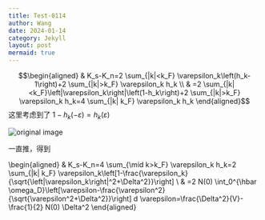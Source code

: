```yaml
---
title: Test-0114
author: Wang
date: 2024-01-14
category: Jekyll
layout: post
mermaid: true
---
```



$$\begin{aligned}
& K_s-K_n=2 \sum_{|k|<k_F} \varepsilon_k\left(h_k-1\right)+2 \sum_{|k|>k_F} \varepsilon_k h_k \\
& =2 \sum_{|k|<k_F}\left|\varepsilon_k\right|\left(1-h_k\right)+2 \sum_{|k|>k_F} \varepsilon_k h_k=4 \sum_{|k| k_F} \varepsilon_k h_k
\end{aligned}$$
 这里考虑到了 $1-h_k(-\varepsilon)=h_k(\varepsilon)$

![original image](https://cdn.mathpix.com/snip/images/Zk83NkUPFMumptGaSHkqRx6CZl_g53IK6cfmeaExzX4.original.fullsize.png)

一直推，得到

\begin{aligned}
& K_s-K_n=4 \sum_{\mid k>k_F} \varepsilon_k h_k=2 \sum_{|k| k_F} \varepsilon_k\left[1-\frac{\varepsilon_k}{\sqrt{\left|\varepsilon_k\right|^2+\Delta^2}}\right] \\
& =2 N(0) \int_0^{\hbar \omega_D}\left[\varepsilon-\frac{\varepsilon^2}{\sqrt{\varepsilon^2+\Delta^2}}\right] d \varepsilon=\frac{\Delta^2}{V}-\frac{1}{2} N(0) \Delta^2
\end{aligned}
